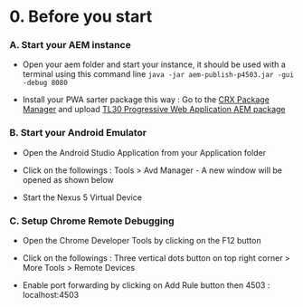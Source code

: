 # 0. Before you start

### A. Start your AEM instance

- Open your aem folder and start your instance, it should be used with a terminal using this command line 
`java -jar aem-publish-p4503.jar -gui -debug 8080`

- Install your PWA sarter package this way :
Go to the [CRX Package Manager](http://localhost:4503/crx/packmgr/index.jsp) and upload [TL30 Progressive Web Application AEM package](/tools/starter.zip)


### B. Start your Android Emulator 

- Open the Android Studio Application from your Application folder 

- Click on the followings : Tools > Avd Manager - A new window will be opened as shown below

- Start the Nexus 5 Virtual Device

### C. Setup Chrome Remote Debugging

- Open the Chrome Developer Tools by clicking on the F12 button 

- Click on the followings : Three vertical dots button on top right corner > More Tools > Remote Devices
 
- Enable port forwarding by clicking on Add Rule button then 4503 : localhost:4503
